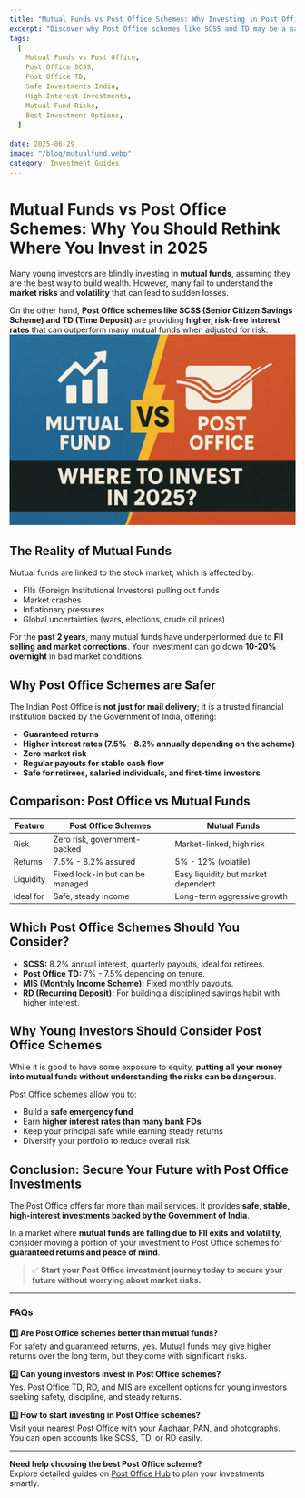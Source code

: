```yaml
---
title: "Mutual Funds vs Post Office Schemes: Why Investing in Post Office is Smarter in 2025"
excerpt: "Discover why Post Office schemes like SCSS and TD may be a safer, higher-return investment choice than mutual funds in 2025. Learn the hidden risks of mutual funds and why young investors should consider Post Office for secure, steady growth."
tags:
  [
    Mutual Funds vs Post Office,
    Post Office SCSS,
    Post Office TD,
    Safe Investments India,
    High Interest Investments,
    Mutual Fund Risks,
    Best Investment Options,
  ]

date: 2025-06-29
image: "/blog/mutualfund.webp"
category: Investment Guides
---
```


# Mutual Funds vs Post Office Schemes: Why You Should Rethink Where You Invest in 2025

Many young investors are blindly investing in **mutual funds**, assuming they are the best way to build wealth. However, many fail to understand the **market risks** and **volatility** that can lead to sudden losses.

On the other hand, **Post Office schemes like SCSS (Senior Citizen Savings Scheme) and TD (Time Deposit)** are providing **higher, risk-free interest rates** that can outperform many mutual funds when adjusted for risk.
![Sbi](/blog/mutualfund.webp)
## The Reality of Mutual Funds

Mutual funds are linked to the stock market, which is affected by:

- FIIs (Foreign Institutional Investors) pulling out funds
- Market crashes
- Inflationary pressures
- Global uncertainties (wars, elections, crude oil prices)

For the **past 2 years**, many mutual funds have underperformed due to **FII selling and market corrections**. Your investment can go down **10-20% overnight** in bad market conditions.

## Why Post Office Schemes are Safer

The Indian Post Office is **not just for mail delivery**; it is a trusted financial institution backed by the Government of India, offering:

- **Guaranteed returns**
- **Higher interest rates (7.5% - 8.2% annually depending on the scheme)**
- **Zero market risk**
- **Regular payouts for stable cash flow**
- **Safe for retirees, salaried individuals, and first-time investors**

## Comparison: Post Office vs Mutual Funds

| Feature   | Post Office Schemes              | Mutual Funds                        |
| --------- | -------------------------------- | ----------------------------------- |
| Risk      | Zero risk, government-backed     | Market-linked, high risk            |
| Returns   | 7.5% - 8.2% assured              | 5% - 12% (volatile)                 |
| Liquidity | Fixed lock-in but can be managed | Easy liquidity but market dependent |
| Ideal for | Safe, steady income              | Long-term aggressive growth         |

## Which Post Office Schemes Should You Consider?

- **SCSS:** 8.2% annual interest, quarterly payouts, ideal for retirees.
- **Post Office TD:** 7% - 7.5% depending on tenure.
- **MIS (Monthly Income Scheme):** Fixed monthly payouts.
- **RD (Recurring Deposit):** For building a disciplined savings habit with higher interest.

## Why Young Investors Should Consider Post Office Schemes

While it is good to have some exposure to equity, **putting all your money into mutual funds without understanding the risks can be dangerous**.

Post Office schemes allow you to:

- Build a **safe emergency fund**
- Earn **higher interest rates than many bank FDs**
- Keep your principal safe while earning steady returns
- Diversify your portfolio to reduce overall risk

## Conclusion: Secure Your Future with Post Office Investments

The Post Office offers far more than mail services. It provides **safe, stable, high-interest investments backed by the Government of India**.

In a market where **mutual funds are falling due to FII exits and volatility**, consider moving a portion of your investment to Post Office schemes for **guaranteed returns and peace of mind**.

> ✅ **Start your Post Office investment journey today to secure your future without worrying about market risks.**

---

### FAQs

**1️⃣ Are Post Office schemes better than mutual funds?**  
For safety and guaranteed returns, yes. Mutual funds may give higher returns over the long term, but they come with significant risks.

**2️⃣ Can young investors invest in Post Office schemes?**  
Yes. Post Office TD, RD, and MIS are excellent options for young investors seeking safety, discipline, and steady returns.

**3️⃣ How to start investing in Post Office schemes?**  
Visit your nearest Post Office with your Aadhaar, PAN, and photographs. You can open accounts like SCSS, TD, or RD easily.

---

**Need help choosing the best Post Office scheme?**  
Explore detailed guides on [Post Office Hub](https://www.postofficehub.in) to plan your investments smartly.
